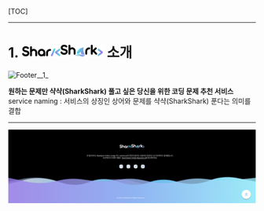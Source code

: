 [TOC]





------------------------------------------

# 1. ![logo_dark](./images/README/logo_dark.png) 소개

![Footer__1_](./images/README/Footer__1_.png)

**원하는 문제만 샥샥(SharkShark) 풀고 싶은 당신을 위한 코딩 문제 추천 서비스**
service naming : 서비스의 상징인 상어와 문제를 샥샥(SharkShark) 푼다는 의미를 결합



------------------------------------------------------


![Footer](./images/README/Footer.png)

